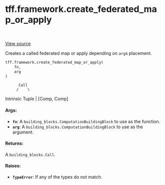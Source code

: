 <div itemscope itemtype="http://developers.google.com/ReferenceObject">
<meta itemprop="name" content="tff.framework.create_federated_map_or_apply" />
<meta itemprop="path" content="Stable" />
</div>

# tff.framework.create_federated_map_or_apply

<table class="tfo-notebook-buttons tfo-api" align="left">
</table>

<a target="_blank" href="http://github.com/tensorflow/federated/tree/master/tensorflow_federated/python/core/impl/computation_constructing_utils.py">View
source</a>

Creates a called federated map or apply depending on `arg`s placement.

```python
tff.framework.create_federated_map_or_apply(
    fn,
    arg
)
```

<!-- Placeholder for "Used in" -->

          Call
         /    \

Intrinsic Tuple | [Comp, Comp]

#### Args:

*   <b>`fn`</b>: A `building_blocks.ComputationBuildingBlock` to use as the
    function.
*   <b>`arg`</b>: A `building_blocks.ComputationBuildingBlock` to use as the
    argument.

#### Returns:

A `building_blocks.Call`.

#### Raises:

*   <b>`TypeError`</b>: If any of the types do not match.
